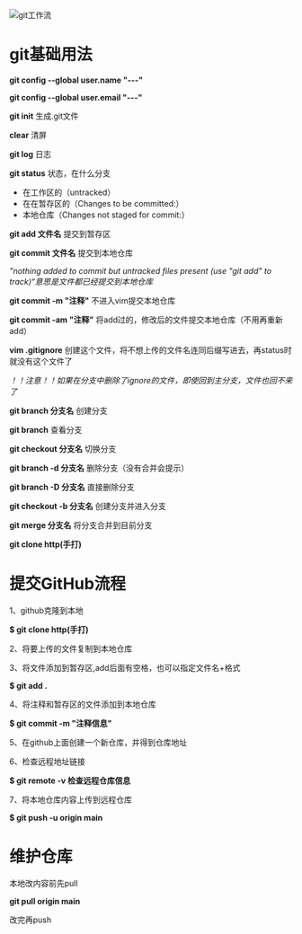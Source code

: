 ![git工作流](C:\Users\20998\Desktop\demo1\practice-git\image\git工作流.png)

# git基础用法

**git config --global user.name "---"**

**git config --global user.email "---"**

**git init** 		生成.git文件

**clear** 	清屏

**git log**		日志

**git status** 			状态，在什么分支

- 在工作区的（untracked） 
- 在在暂存区的（Changes to be committed:）
- 本地仓库（Changes not staged for commit:）



**git add 文件名** 			提交到暂存区

**git commit 文件名**  		提交到本地仓库

*”nothing added to commit but untracked files present (use "git add" to track)“意思是文件都已经提交到本地仓库*

**git commit -m "注释"** 		不进入vim提交本地仓库

**git commit -am "注释"** 		将add过的，修改后的文件提交本地仓库（不用再重新add）

**vim .gitignore**	创建这个文件，将不想上传的文件名连同后缀写进去，再status时就没有这个文件了

*！！注意！！如果在分支中删除了ignore的文件，即使回到主分支，文件也回不来了*



**git branch 分支名**		创建分支

**git branch** 						查看分支

**git checkout 分支名** 		切换分支

**git branch -d 分支名**		删除分支（没有合并会提示）

**git branch -D 分支名**		直接删除分支

**git checkout -b 分支名**	创建分支并进入分支

**git merge 分支名**	将分支合并到目前分支



**git clone http(手打)**



# 提交GitHub流程

1、github克隆到本地

**$ git clone http(手打)**

2、将要上传的文件复制到本地仓库

3、将文件添加到暂存区,add后面有空格，也可以指定文件名+格式

**$ git add .**

4、将注释和暂存区的文件添加到本地仓库

**$ git commit -m "注释信息"**

5、在github上面创建一个新仓库，并得到仓库地址

6、检查远程地址链接

**$ git remote -v 检查远程仓库信息**

7、将本地仓库内容上传到远程仓库

**$ git push -u origin main**

# 维护仓库

本地改内容前先pull

**git pull origin main**  

改完再push
